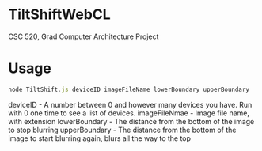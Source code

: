 TiltShiftWebCL
==============

CSC 520, Grad Computer Architecture Project


Usage
==============

```javascript
node TiltShift.js deviceID imageFileName lowerBoundary upperBoundary
```

deviceID - A number between 0 and however many devices you have. Run with 0 one time to see a list of devices.
imageFileNmae - Image file name, with extension
lowerBoundary - The distance from the bottom of the image to stop blurring
upperBoundary - The distance from the bottom of the image to start blurring again, blurs all the way to the top
